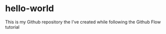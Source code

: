 # hello-world
This is my Github repository the I've created while following the Github Flow tutorial

